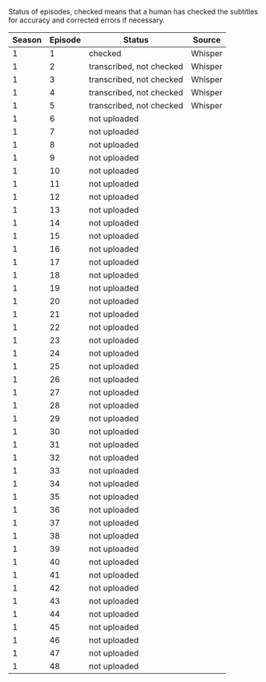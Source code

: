 Status of episodes, checked means that a human has checked the subtitles for accuracy and corrected errors if necessary.  

|Season|Episode|Status|Source|
|---|---|---|---|
|1|1|checked|Whisper|
|1|2|transcribed, not checked|Whisper|
|1|3|transcribed, not checked|Whisper|
|1|4|transcribed, not checked|Whisper|
|1|5|transcribed, not checked|Whisper|
|1|6|not uploaded||
|1|7|not uploaded||
|1|8|not uploaded||
|1|9|not uploaded||
|1|10|not uploaded||
|1|11|not uploaded||
|1|12|not uploaded||
|1|13|not uploaded||
|1|14|not uploaded||
|1|15|not uploaded||
|1|16|not uploaded||
|1|17|not uploaded||
|1|18|not uploaded||
|1|19|not uploaded||
|1|20|not uploaded||
|1|21|not uploaded||
|1|22|not uploaded||
|1|23|not uploaded||
|1|24|not uploaded||
|1|25|not uploaded||
|1|26|not uploaded||
|1|27|not uploaded||
|1|28|not uploaded||
|1|29|not uploaded||
|1|30|not uploaded||
|1|31|not uploaded||
|1|32|not uploaded||
|1|33|not uploaded||
|1|34|not uploaded||
|1|35|not uploaded||
|1|36|not uploaded||
|1|37|not uploaded||
|1|38|not uploaded||
|1|39|not uploaded||
|1|40|not uploaded||
|1|41|not uploaded||
|1|42|not uploaded||
|1|43|not uploaded||
|1|44|not uploaded||
|1|45|not uploaded||
|1|46|not uploaded||
|1|47|not uploaded||
|1|48|not uploaded||


